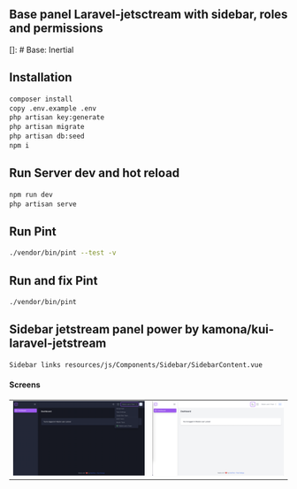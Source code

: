 ## Base panel Laravel-jetsctream with sidebar, roles and permissions

[]: # Base: Inertial

## Installation

```bash
composer install
copy .env.example .env
php artisan key:generate
php artisan migrate
php artisan db:seed
npm i

```

## Run Server dev and hot reload

```bash
npm run dev
php artisan serve
```

## Run Pint

```bash
./vendor/bin/pint --test -v 
```

## Run and fix Pint

```bash
./vendor/bin/pint
```

## Sidebar jetstream panel power by kamona/kui-laravel-jetstream

```bash
Sidebar links resources/js/Components/Sidebar/SidebarContent.vue
```

#### Screens

|                                     |                                    |
| ----------------------------------- | ---------------------------------- |
| ![Shocase 1](screens/l1.png)   | ![Shocase 2](screens/l2.png)   |